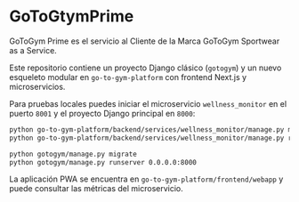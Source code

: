 # GoToGtymPrime
GoToGym Prime es el servicio al Cliente de la Marca GoToGym Sportwear as a Service.

Este repositorio contiene un proyecto Django clásico (`gotogym`) y un nuevo
esqueleto modular en `go-to-gym-platform` con frontend Next.js y microservicios.

Para pruebas locales puedes iniciar el microservicio `wellness_monitor` en el
puerto `8001` y el proyecto Django principal en `8000`:

```bash
python go-to-gym-platform/backend/services/wellness_monitor/manage.py migrate
python go-to-gym-platform/backend/services/wellness_monitor/manage.py runserver 0.0.0.0:8001

python gotogym/manage.py migrate
python gotogym/manage.py runserver 0.0.0.0:8000
```

La aplicación PWA se encuentra en `go-to-gym-platform/frontend/webapp` y puede
consultar las métricas del microservicio.
